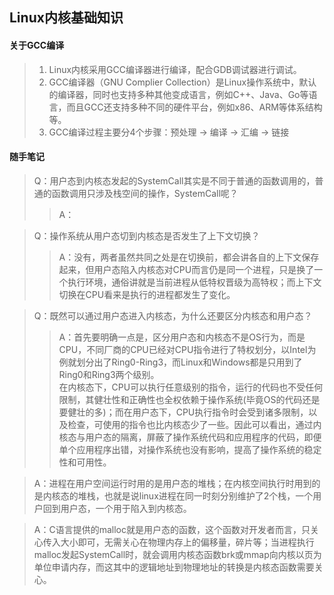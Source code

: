 ## Linux内核基础知识
#### 关于GCC编译
> 1. Linux内核采用GCC编译器进行编译，配合GDB调试器进行调试。
> 2. GCC编译器（GNU Complier Collection）是Linux操作系统中，默认的编译器，同时也支持多种其他变成语言，例如C++、Java、Go等语言，而且GCC还支持多种不同的硬件平台，例如x86、ARM等体系结构等。
> 3. GCC编译过程主要分4个步骤：预处理 -> 编译 -> 汇编 -> 链接





#### 随手笔记
> Q：用户态到内核态发起的SystemCall其实是不同于普通的函数调用的，普通的函数调用只涉及栈空间的操作，SystemCall呢？
>> A：  

> Q：操作系统从用户态切到内核态是否发生了上下文切换？  
>> A：没有，两者虽然共同之处是在切换前，都会讲各自的上下文保存起来，但用户态陷入内核态对CPU而言仍是同一个进程，只是换了一个执行环境，通俗讲就是当前进程从低特权晋级为高特权；而上下文切换在CPU看来是执行的进程都发生了变化。

> Q：既然可以通过用户态进入内核态，为什么还要区分内核态和用户态？
>> A：首先要明确一点是，区分用户态和内核态不是OS行为，而是CPU，不同厂商的CPU已经对CPU指令进行了特权划分，以Intel为例就划分出了Ring0-Ring3，而Linux和Windows都是只用到了Ring0和Ring3两个级别。  
>> 在内核态下，CPU可以执行任意级别的指令，运行的代码也不受任何限制，其健壮性和正确性也全权依赖于操作系统(毕竟OS的代码还是要健壮的多)；而在用户态下，CPU执行指令时会受到诸多限制，以及检查，可使用的指令也比内核态少了一些。因此可以看出，通过内核态与用户态的隔离，屏蔽了操作系统代码和应用程序的代码，即便单个应用程序出错，对操作系统也没有影响，提高了操作系统的稳定性和可用性。

> A：进程在用户空间运行时用的是用户态的堆栈；在内核空间执行时用到的是内核态的堆栈，也就是说linux进程在同一时刻分别维护了2个栈，一个用户回到用户态，一个用于陷入到内核态。

> A：C语言提供的malloc就是用户态的函数，这个函数对开发者而言，只关心传入大小即可，无需关心在物理内存上的偏移量，碎片等；当进程执行malloc发起SystemCall时，就会调用内核态函数brk或mmap向内核以页为单位申请内存，而这其中的逻辑地址到物理地址的转换是内核态函数需要关心。